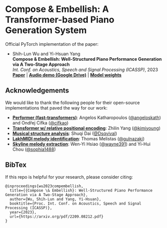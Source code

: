 # Compose & Embellish: A Transformer-based Piano Generation System
Official PyTorch implementation of the paper:
 - Shih-Lun Wu and Yi-Hsuan Yang  
  **Compose & Embellish: Well-Structured Piano Performance Generation via A Two-Stage Approach**  
  _Int. Conf. on Acoustics, Speech and Signal Processing (ICASSP)_, 2023  
   [**Paper**](https://arxiv.org/abs/2209.08212) | [**Audio demo (Google Drive)**](https://bit.ly/comp_embel) | [**Model weights**](https://huggingface.co/slseanwu/compose-and-embellish-pop1k7)


## Acknowledgements
We would like to thank the following people for their open-source implementations that paved the way for our work:
  - [**Performer (fast-transformers)**](https://github.com/cifkao/fast-transformers/tree/39e726864d1a279c9719d33a95868a4ea2fb5ac5): Angelos Katharopoulos ([@angeloskath](https://github.com/angeloskath)) and Ondřej Cífka ([@cifkao](https://github.com/cifkao))
  - [**Transformer w/ relative positional encoding**](https://github.com/kimiyoung/transformer-xl): Zhilin Yang ([@kimiyoung](https://github.com/kimiyoung))
  - [**Musical structure analysis**](https://github.com/Dsqvival/hierarchical-structure-analysis): Shuqi Dai ([@Dsqvival](https://github.com/Dsqvival))
  - [**LakhMIDI melody identification**](https://github.com/gulnazaki/lyrics-melody/tree/main/pre-processing): Thomas Melistas ([@gulnazaki](https://github.com/gulnazaki))
  - [**Skyline melody extraction**](https://github.com/wazenmai/MIDI-BERT/tree/CP/melody_extraction/skyline): Wen-Yi Hsiao ([@wayne391](https://github.com/wayne391)) and Yi-Hui Chou ([@sophia1488](https://github.com/sophia1488))

## BibTex
If this repo is helpful for your research, please consider citing:
```
@inproceedings{wu2023compembellish,
  title={{Compose \& Embellish}: Well-Structured Piano Performance Generation via A Two-Stage Approach},
  author={Wu, Shih-Lun and Yang, Yi-Hsuan},
  booktitle={Proc. Int. Conf. on Acoustics, Speech and Signal Processing (ICASSP)},
  year={2023},
  url={https://arxiv.org/pdf/2209.08212.pdf}
}
```
